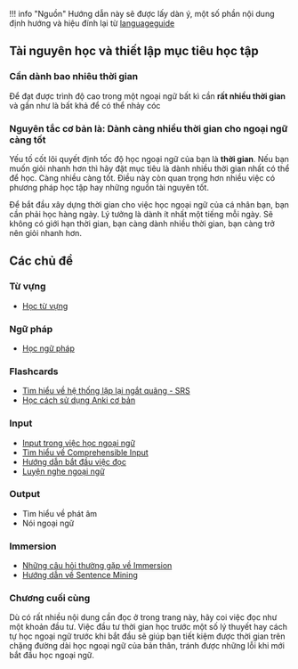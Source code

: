 !!! info "Nguồn"
    Hướng dẫn này sẽ được lấy dàn ý, một số phần nội dung định hướng và hiệu đính lại từ [languageguide](https://sajforbes.nz/languageguide/)

## Tài nguyên học và thiết lập mục tiêu học tập
### Cần dành bao nhiêu thời gian
Để đạt được trình độ cao trong một ngoại ngữ bất kì cần **rất nhiều thời gian** và gần như là bất khả để có thể nhảy cóc

### Nguyên tắc cơ bản là: Dành càng nhiều thời gian cho ngoại ngữ càng tốt
Yếu tố cốt lõi quyết định tốc độ học ngoại ngữ của bạn là **thời gian**. Nếu bạn muốn giỏi nhanh hơn thì hãy đặt mục tiêu là dành nhiều thời gian nhất có thể để học. Càng nhiều càng tốt. Điều này còn quan trọng hơn nhiều việc có phương pháp học tập hay những nguồn tài nguyên tốt. 

Để bắt đầu xây dựng thời gian cho việc học ngoại ngữ của cá nhân bạn, bạn cần phải học hàng ngày. Lý tưởng là dành ít nhất một tiếng mỗi ngày. Sẽ không có giới hạn thời gian, bạn càng dành nhiều thời gian, bạn càng trở nên giỏi nhanh hơn.

## Các chủ đề

### Từ vựng
- [Học từ vựng]()

### Ngữ pháp
- [Học ngữ pháp]()

### Flashcards
- [Tìm hiểu về hệ thống lặp lại ngắt quãng - SRS](srs.md)
- [Học cách sử dụng Anki cơ bản](anki.md)

### Input
- [Input trong việc học ngoại ngữ](input.md)
- [Tìm hiểu về Comprehensible Input](comprehensible-input.md)
- [Hướng dẫn bắt đầu việc đọc](doc.md)
- [Luyện nghe ngoại ngữ](nghe.md)

### Output
- Tìm hiểu về phát âm
- Nói ngoại ngữ

### Immersion
- [Những câu hỏi thường gặp về Immersion](overview.md)
- [Hướng dẫn về Sentence Mining](sentence-mining.md)

### Chương cuối cùng
Dù có rất nhiều nội dung cần đọc ở trong trang này, hãy coi việc đọc như một khoản đầu tư. Việc đầu tư thời gian học trước một số lý thuyết hay cách tự học ngoại ngữ trước khi bắt đầu sẽ giúp bạn tiết kiệm được thời gian trên chặng đường dài học ngoại ngữ của bản thân, tránh được những lỗi khi mới bắt đầu học ngoại ngữ.


